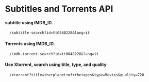 # Subtitles and Torrents API


####  subtitle using IMDB_ID.
```
  /subtitle-search?id=tt0848228&lang=it
```


####  Torrents using IMDB_ID. 
```
  /imdb-torrent-search?id=tt0848228&lang=it
```


####  Use Xtorrent, search using title, type, and quality
```
  /xtorrent?title=the+planet+of+the+apes&type=Movies&quality=720
```


